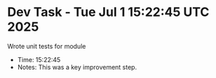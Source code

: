 # Dev Task - Tue Jul  1 15:22:45 UTC 2025
Wrote unit tests for module
- Time: 15:22:45
- Notes: This was a key improvement step.
